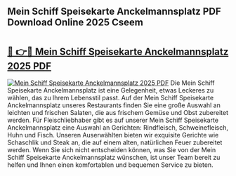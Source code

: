 ## Mein Schiff Speisekarte Anckelmannsplatz PDF Download Online 2025 Cseem

# <h2><a href="http://gcc53k.nevu.top/?p=Mein+Schiff+Speisekarte+Anckelmannsplatz">🔗 👉🔴 Mein Schiff Speisekarte Anckelmannsplatz 2025 PDF</a></h2>

[![Mein Schiff Speisekarte Anckelmannsplatz 2025 PDF](https://i.imgur.com/dBaPXMq.png)](http://gcc53k.nevu.top/?p=Mein+Schiff+Speisekarte+Anckelmannsplatz)
Die Mein Schiff Speisekarte Anckelmannsplatz ist eine Gelegenheit, etwas Leckeres zu wählen, das zu Ihrem Lebensstil passt. Auf der Mein Schiff Speisekarte Anckelmannsplatz unseres Restaurants finden Sie eine große Auswahl an leichten und frischen Salaten, die aus frischem Gemüse und Obst zubereitet werden. Für Fleischliebhaber gibt es auf unserer Mein Schiff Speisekarte Anckelmannsplatz eine Auswahl an Gerichten: Rindfleisch, Schweinefleisch, Huhn und Fisch. Unseren Auserwählten bieten wir exquisite Gerichte wie Schaschlik und Steak an, die auf einem alten, natürlichen Feuer zubereitet werden. Wenn Sie sich nicht entscheiden können, was Sie von der Mein Schiff Speisekarte Anckelmannsplatz wünschen, ist unser Team bereit zu helfen und Ihnen einen komfortablen und bequemen Service zu bieten.

